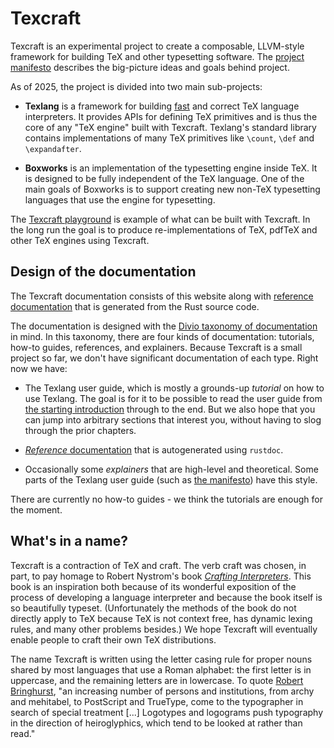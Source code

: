 # Texcraft

Texcraft is an experimental project to create a composable, LLVM-style framework for building TeX and other typesetting software.
The [project manifesto](manifesto.md) describes the big-picture ideas and goals behind project.

As of 2025, the project is divided into two main sub-projects:

- **Texlang** is a framework for building [fast](https://github.com/jamespfennell/texcraft/tree/main/performance)
    and correct TeX language interpreters.
    It provides APIs for defining TeX primitives and is thus the core of any "TeX engine" built with Texcraft.
    Texlang's standard library contains implementations of many TeX primitives like `\count`, `\def` and `\expandafter`.

- **Boxworks** is an implementation of the typesetting engine inside TeX.
    It is designed to be fully independent of the TeX language.
    One of the main goals of Boxworks is to support creating new non-TeX typesetting languages
    that use the engine for typesetting.

The [Texcraft playground](https://play.texcraft.dev) is example of what can be built with Texcraft.
In the long run the goal is to produce re-implementations of TeX, pdfTeX and other TeX engines using Texcraft.

## Design of the documentation

The Texcraft documentation consists of this website along with [reference documentation](reference.md)
    that is generated from the Rust source code.

The documentation is designed with the
    [Divio taxonomy of documentation](https://documentation.divio.com/) in mind.
In this taxonomy, there are four kinds of documentation: tutorials, how-to guides, references, and explainers.
Because Texcraft is a small project so far, we don't have significant documentation of each type.
Right now we have:

- The Texlang user guide, which is mostly a grounds-up _tutorial_ on how to use Texlang.
    The goal is for it to be possible to read the user guide from
        [the starting introduction](texlang/introduction.md) through to the end.
    But we also hope that you can jump into arbitrary sections that interest you,
        without having to slog through the prior chapters.

- [_Reference_ documentation](reference.md) that is autogenerated using `rustdoc`.

- Occasionally some _explainers_ that are high-level and theoretical.
    Some parts of the Texlang user guide (such as [the manifesto](manifesto.md)) have this style.

There are currently no how-to guides - we think the tutorials are enough for the moment.


## What's in a name?

Texcraft is a contraction of TeX and craft.
The verb craft was chosen, in part, to pay homage to Robert Nystrom's book [_Crafting Interpreters_](https://craftinginterpreters.com/).
This book is an inspiration both because of its wonderful exposition of the process of developing a language interpreter and
    because the book itself is so beautifully typeset.
(Unfortunately the methods of the book do not directly apply to TeX because TeX is not context free,
    has dynamic lexing rules, and many other problems besides.)
We hope Texcraft will eventually enable people to craft their own TeX distributions.

The name Texcraft is written using the letter casing rule for proper nouns shared by most languages that use a Roman alphabet:
    the first letter is in uppercase, and the remaining letters are in lowercase.
To quote [Robert Bringhurst](https://en.wikipedia.org/wiki/The_Elements_of_Typographic_Style), 
    "an increasing number of persons and institutions, from archy and mehitabel,
    to PostScript and TrueType, come to the typographer in search of special treatment
    \[...\] Logotypes and logograms push typography in the direction of heiroglyphics, which
    tend to be looked at rather than read."
